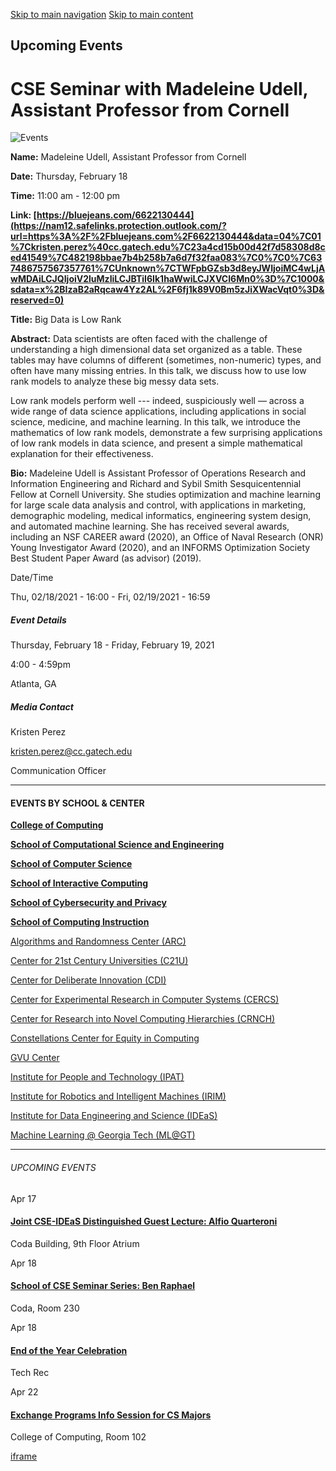 [Skip to main navigation](https://www.cc.gatech.edu/events/2021/02/18/cse-seminar-madeleine-udell-assistant-professor-cornell#main-navigation) [Skip to main content](https://www.cc.gatech.edu/events/2021/02/18/cse-seminar-madeleine-udell-assistant-professor-cornell#main-content)

## Upcoming Events

# CSE Seminar with Madeleine Udell, Assistant Professor from Cornell

![Events](https://www.cc.gatech.edu/sites/default/files/default_images/external-events-default.jpg)

**Name:** Madeleine Udell, Assistant Professor from Cornell

**Date:** Thursday, February 18

**Time:** 11:00 am - 12:00 pm

**Link: [https://bluejeans.com/6622130444](https://nam12.safelinks.protection.outlook.com/?url=https%3A%2F%2Fbluejeans.com%2F6622130444&data=04%7C01%7Ckristen.perez%40cc.gatech.edu%7C23a4cd15b00d42f7d58308d8ced41549%7C482198bbae7b4b258b7a6d7f32faa083%7C0%7C0%7C637486757567357761%7CUnknown%7CTWFpbGZsb3d8eyJWIjoiMC4wLjAwMDAiLCJQIjoiV2luMzIiLCJBTiI6Ik1haWwiLCJXVCI6Mn0%3D%7C1000&sdata=x%2BIzaB2aRqcaw4Yz2AL%2F6fj1k89V0Bm5zJiXWacVqt0%3D&reserved=0)**

**Title:** Big Data is Low Rank

**Abstract:** Data scientists are often faced with the challenge of understanding a high dimensional data set organized as a table. These tables may have columns of different (sometimes, non-numeric) types, and often have many missing entries. In this talk, we discuss how to use low rank models to analyze these big messy data sets.

Low rank models perform well --- indeed, suspiciously well — across a wide range of data science applications, including applications in social science, medicine, and machine learning. In this talk, we introduce the mathematics of low rank models, demonstrate a few surprising applications of low rank models in data science, and present a simple mathematical explanation for their effectiveness.

**Bio:** Madeleine Udell is Assistant Professor of Operations Research and Information Engineering and Richard and Sybil Smith Sesquicentennial Fellow at Cornell University. She studies optimization and machine learning for large scale data analysis and control, with applications in marketing, demographic modeling, medical informatics, engineering system design, and automated machine learning. She has received several awards, including an NSF CAREER award (2020), an Office of Naval Research (ONR) Young Investigator Award (2020), and an INFORMS Optimization Society Best Student Paper Award (as advisor) (2019).

Date/Time

Thu, 02/18/2021 - 16:00
\- Fri, 02/19/2021 - 16:59

##### Event Details

Thursday, February 18
\- Friday, February 19, 2021

4:00
\- 4:59pm

Atlanta, GA

##### Media Contact

Kristen Perez

kristen.perez@cc.gatech.edu

Communication Officer

* * *

#### EVENTS BY SCHOOL & CENTER

[**College of Computing**](https://www.cc.gatech.edu/event/group/college-computing)

[**School of Computational Science and Engineering**](https://www.cc.gatech.edu/event/group/school-computational-science-and-engineering)

[**School of Computer Science**](https://www.cc.gatech.edu/event/group/school-computer-science)

[**School of Interactive Computing**](https://www.cc.gatech.edu/event/group/school-interactive-computing)

[**School of Cybersecurity and Privacy**](https://www.cc.gatech.edu/event/group/school-cybersecurity-and-privacy)

[**School of Computing Instruction**](https://www.cc.gatech.edu/unit/school-computing-instruction)

[Algorithms and Randomness Center (ARC)](https://www.cc.gatech.edu/event/group/algorithms-and-randomness-center-arc)

[Center for 21st Century Universities (C21U)](https://www.cc.gatech.edu/event/group/center-21st-century-universities-c21u)

[Center for Deliberate Innovation (CDI)](https://www.cc.gatech.edu/event/group/center-deliberate-innovation-cdi)

[Center for Experimental Research in Computer Systems (CERCS)](https://www.cc.gatech.edu/event/group/center-experimental-research-computer-systems-cercs)

[Center for Research into Novel Computing Hierarchies (CRNCH)](https://www.cc.gatech.edu/event/group/center-research-novel-computing-hierarchies-crnch)

[Constellations Center for Equity in Computing](https://www.cc.gatech.edu/event/group/constellations-center-equity-computing)

[GVU Center](https://www.cc.gatech.edu/event/group/gvu-center)

[Institute for People and Technology (IPAT)](https://www.cc.gatech.edu/event/group/institute-people-and-technology-ipat)

[Institute for Robotics and Intelligent Machines (IRIM)](https://www.cc.gatech.edu/event/group/institute-robotics-and-intelligent-machines-irim)

[Institute for Data Engineering and Science (IDEaS)](https://www.cc.gatech.edu/event/group/institute-data-engineering-and-science-ideas)

[Machine Learning @ Georgia Tech (ML@GT)](https://www.cc.gatech.edu/event/group/machine-learning-georgia-tech-mlgt)

* * *

###### UPCOMING EVENTS

Apr 17

#### [Joint CSE-IDEaS Distinguished Guest Lecture: Alfio Quarteroni](https://www.cc.gatech.edu/events/2025/04/17/joint-cse-ideas-distinguished-guest-lecture-alfio-quarteroni)

Coda Building, 9th Floor Atrium

Apr 18

#### [School of CSE Seminar Series: Ben Raphael](https://www.cc.gatech.edu/events/2025/04/18/school-cse-seminar-series-ben-raphael)

Coda, Room 230

Apr 18

#### [End of the Year Celebration](https://www.cc.gatech.edu/events/2025/04/18/end-year-celebration)

Tech Rec

Apr 22

#### [Exchange Programs Info Session for CS Majors](https://www.cc.gatech.edu/events/2025/04/22/exchange-programs-info-session-cs-majors)

College of Computing, Room 102

[iframe](https://static.addtoany.com/menu/sm.25.html#type=core&event=load)
